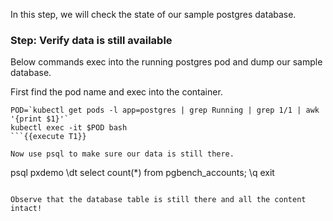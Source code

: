 In this step, we will check the state of our sample postgres database.

### Step: Verify data is still available

Below commands exec into the running postgres pod and dump our sample database.

First find the pod name and exec into the container.
```
POD=`kubectl get pods -l app=postgres | grep Running | grep 1/1 | awk '{print $1}'`
kubectl exec -it $POD bash
```{{execute T1}}

Now use psql to make sure our data is still there.
```
psql pxdemo
\dt
select count(*) from pgbench_accounts;
\q
exit
```{{execute T1}}

Observe that the database table is still there and all the content intact!
